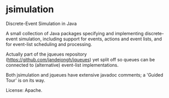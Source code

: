 # jsimulation
Discrete-Event Simulation in Java

A small collection of Java packages specifying and implementing discrete-event simulation, including support for events, actions and event lists, and for event-list scheduling and processing.

Actually part of the jqueues repository (https://github.com/jandejongh/jqueues) yet split off so queues can be connected to (alternative) event-list implementations.

Both jsimulation and jqueues have extensive javadoc comments; a 'Guided Tour' is on its way.

License: Apache.
